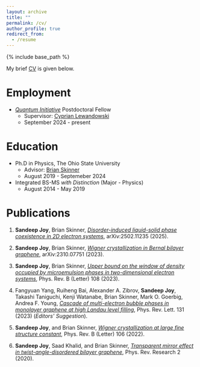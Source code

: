```yaml
---
layout: archive
title: ""
permalink: /cv/
author_profile: true
redirect_from:
  - /resume
---
```


{% include base_path %}

My brief [CV](https://sandeep-joy.github.io/files/CV_Sandeep_Joy.pdf) is given below.

Employment
======
* *[Quantum Initiative](https://quantum.fsu.edu)* Postdoctoral Fellow
  * Supervisor: [Cyprian Lewandowski](https://nationalmaglab.org/staff/?name=CyprianLewandowski)
  * September 2024 - present

Education
======
* Ph.D in Physics, The Ohio State University 
  * Advisor: [Brian Skinner](https://sites.google.com/view/skinner-physics)
  * August 2019 - Septemeber 2024
* Integrated BS-MS *with Distinction* (Major - Physics)
  * August 2014 - May 2019
 
Publications
======

1. **Sandeep Joy**, Brian Skinner, *[Disorder-induced liquid-solid phase coexistence in 2D electron systems](https://arxiv.org/abs/2502.11235)*, arXiv:2502.11235 (2025).

2. **Sandeep Joy**, Brian Skinner, *[Wigner crystallization in Bernal bilayer graphene](https://arxiv.org/abs/2310.07751)*, arXiv:2310.07751 (2023).

3. **Sandeep Joy**, Brian Skinner, *[Upper bound on the window of density occupied by microemulsion phases in two-dimensional electron systems](https://journals.aps.org/prb/abstract/10.1103/PhysRevB.108.L241110)*, Phys. Rev. B (Letter) 108 (2023).

4. Fangyuan Yang, Ruiheng Bai, Alexander A. Zibrov, **Sandeep Joy**, Takashi Taniguchi, Kenji Watanabe, Brian Skinner, Mark O. Goerbig, Andrea F. Young, *[Cascade of multi-electron bubble phases in monolayer graphene at high Landau level filling](https://journals.aps.org/prl/abstract/10.1103/PhysRevLett.131.226501)*, Phys. Rev. Lett. 131 (2023) (*Editors' Suggestion*).

5. **Sandeep Joy**, and Brian Skinner, *[Wigner crystallization at large fine structure constant](https://journals.aps.org/prb/abstract/10.1103/PhysRevB.106.L041402)*, Phys. Rev. B (Letter) 106 (2022).

6. **Sandeep Joy**, Saad Khalid, and Brian Skinner, *[Transparent mirror effect in twist-angle-disordered bilayer graphene](https://journals.aps.org/prresearch/abstract/10.1103/PhysRevResearch.2.043416)*, Phys. Rev. Research 2 (2020).



